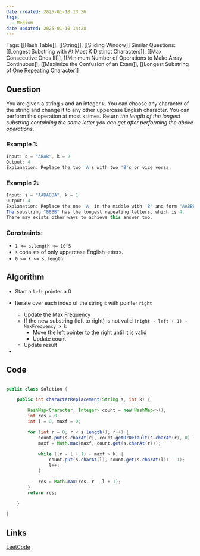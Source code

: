 ```yaml
---
date created: 2025-01-10 13:56
tags:
  - Medium
date updated: 2025-01-10 14:28
---
```


Tags: [[Hash Table]], [[String]], [[Sliding Window]]
Similar Questions: [[Longest Substring with At Most K Distinct Characters]], [[Max Consecutive Ones III]], [[Minimum Number of Operations to Make Array Continuous]], [[Maximize the Confusion of an Exam]], [[Longest Substring of One Repeating Character]]

## Question

You are given a string `s` and an integer `k`. You can choose any character of the string and change it to any other uppercase English character. You can perform this operation at most `k` times.
Return _the length of the longest substring containing the same letter you can get after performing the above operations_.

### Example 1:

```java
Input: s = "ABAB", k = 2
Output: 4
Explanation: Replace the two 'A's with two 'B's or vice versa.
```

### Example 2:

```java
Input: s = "AABABBA", k = 1
Output: 4
Explanation: Replace the one 'A' in the middle with 'B' and form "AABBBBA".
The substring "BBBB" has the longest repeating letters, which is 4.
There may exists other ways to achieve this answer too.
```

### Constraints:

- `1 <= s.length <= 10^5`
- `s` consists of only uppercase English letters.
- `0 <= k <= s.length`

## Algorithm

- Start a `left` pointer a 0
- Iterate over each index of the string `s` with pointer `right`
  - Update the Max Frequency
  - If the new substring  (left to right) is not valid `(right - left + 1) - MaxFrequency > k`
    - Move the left pointer to the right until it is valid
    - Update count
  - Update result
  
- 

## Code

```java

public class Solution {

    public int characterReplacement(String s, int k) {

        HashMap<Character, Integer> count = new HashMap<>();
        int res = 0;
        int l = 0, maxf = 0;

        for (int r = 0; r < s.length(); r++) {
            count.put(s.charAt(r), count.getOrDefault(s.charAt(r), 0) + 1);
            maxf = Math.max(maxf, count.get(s.charAt(r)));
  
            while ((r - l + 1) - maxf > k) {
                count.put(s.charAt(l), count.get(s.charAt(l)) - 1);
                l++;
            }

            res = Math.max(res, r - l + 1);
        }
        return res;

    }

}
```

## Links

[LeetCode](https://leetcode.com/problems/longest-repeating-character-replacement/description/)
